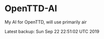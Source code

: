# OpenTTD-AI
My AI for OpenTTD, will use primarily air

Latest backup: Sun Sep 22 22:51:02 UTC 2019
